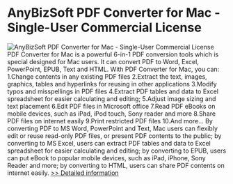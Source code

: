 # AnyBizSoft PDF Converter for Mac - Single-User Commercial License
![AnyBizSoft PDF Converter for Mac - Single-User Commercial License](https://mycommerce.akamaized.net/api/pimages/P300952820/BIG/300952820.JPG)
PDF Converter for Mac is a powerful 6-in-1 PDF conversion tools which is special designed for Mac users. It can convert PDF to Word, Excel, PowerPoint, EPUB, Text and HTML. With PDF Converter for Mac, you can: 1.Change contents in any existing PDF files 2.Extract the text, images, graphics, tables and hyperlinks for reusing in other applications 3.Modify typos and misspellings in PDF files 4.Extract PDF tables and data to Excel spreadsheet for easier calculating and editing; 5.Adjust image sizing and text placement 6.Edit PDF files in Microsoft office 7.Read PDF eBooks on mobile devices, such as iPad, iPod touch, Sony reader and more 8.Share PDF files on internet easily 9.Print restricted PDF files 10.And more... By converting PDF to MS Word, PowerPoint and Text, Mac users can flexibly edit or reuse read-only PDF files, or present PDF contents to the public; by converting to MS Excel, users can extract PDF tables and data to Excel spreadsheet for easier calculating and editing; by converting to EPUB, users can put eBook to popular mobile devices, such as iPad, iPhone, Sony Reader and more; by converting to HTML, users can share PDF contents on internet easily.
[>> Detailed information](https://secure.shareit.com/shareit/product.html?productid=300952820&affiliateid=200057808)